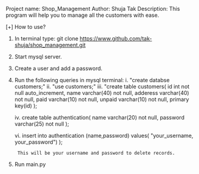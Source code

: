 Project name: Shop_Management
Author: Shuja Tak
Description: This program will help you to manage all the customers with ease.


[+] How to use?

1. In terminal type: git clone https://www.github.com/tak-shuja/shop_management.git
2. Start mysql server.
3. Create a user and add a password.
4. Run the following queries in mysql terminal:
    i. "create databse customers;"
    ii. "use customers;"
    iii. "create table customers(
        id int not null auto_increment,
        name varchar(40) not null,
        adderess varchar(40) not null,
        paid varchar(10) not null,
        unpaid varchar(10) not null,
        primary key(id)
        );

    iv. create table authentication(
        name varchar(20) not null,
        password varchar(25) not null
    );

    vi. insert into authentication (name,password) values(
        "your_username, your_password")
        );

        This will be your username and password to delete records.

4. Run main.py

